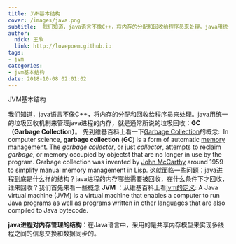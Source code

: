 ```yaml
---
title: JVM基本结构
cover: /images/java.png
subtitle:  我们知道，java语言不像C++，将内存的分配和回收给程序员来处理。java用统一的垃圾回收机制来管理java进程的内存，就是通常所说的垃圾回收：GC（Garbage Collection）
author: 
  nick: 王欣
  link: http://lovepoem.github.io
tags: 
- jvm
categories: 
- jvm基本结构
date: 2018-10-08 02:01:02      
---
```


JVM基本结构

​       我们知道，java语言不像C++，将内存的分配和回收给程序员来处理。java用统一的垃圾回收机制来管理java进程的内存，就是通常所说的垃圾回收：**GC（Garbage Collection）**。
先到维基百科上看一下[Garbage Collection](https://en.wikipedia.org/wiki/Garbage_collection_(computer_science))的概念:
​      In computer science, **garbage collection** (**GC**) is a form of automatic [memory management](https://en.wikipedia.org/wiki/Memory_management). The *garbage collector*, or just *collector*, attempts to reclaim *garbage*, or memory occupied by objectst that are no longer in use by the program. Garbage collection was invented by [John McCarthy](https://en.wikipedia.org/wiki/John_McCarthy_(computer_scientist)) around 1959 to simplify manual memory management in Lisp.
​     这就面临一些问题：java进程到底是什么样的结构？java进程的内存哪些需要被回收，在什么条件下才回收，谁来回收？我们首先来看一些概念
**JVM** ：从维基百科上看[jvm的定义](https://en.wikipedia.org/wiki/Java_virtual_machine):
   A Java virtual machine (JVM) is a virtual machine that enables a computer to run Java programs as well as programs written in other languages that are also compiled to Java bytecode.         

**java进程对内存管理的结构**：在Java语言中，采用的是共享内存模型来实现多线程之间的信息交换和数据同步的。 

   

​    

  